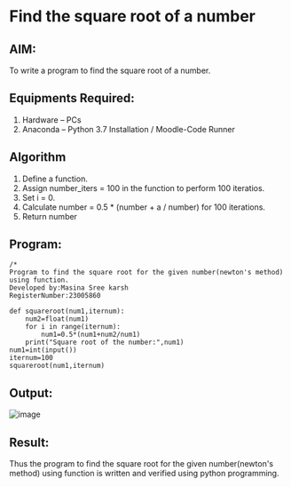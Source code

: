 # Find the square root of a number

## AIM:
To write a program to find the square root of a number.

## Equipments Required:
1. Hardware – PCs
2. Anaconda – Python 3.7 Installation / Moodle-Code Runner

## Algorithm
1. Define a function.
2. Assign number_iters = 100 in the function to perform 100 iteratios.
3. Set i = 0.
4. Calculate  number = 0.5 * (number + a / number) for 100 iterations.
5. Return number

## Program:
```
/*
Program to find the square root for the given number(newton's method) using function.
Developed by:Masina Sree karsh 
RegisterNumber:23005860

def squareroot(num1,iternum):
    num2=float(num1)
    for i in range(iternum):
        num1=0.5*(num1+num2/num1)
    print("Square root of the number:",num1)
num1=int(input())    
iternum=100
squareroot(num1,iternum)
```

## Output:
![image](https://github.com/sreekarsh/Square-root-of-a-number/assets/139841918/a45b6782-2026-4b81-9f2e-482d8fe10363)



## Result:
Thus the program to find the square root for the given number(newton's method) using function is written and verified using python programming.
